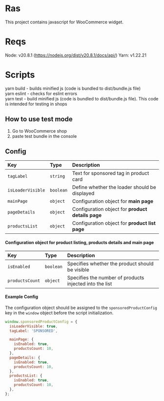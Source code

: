 # Ras

This project contains javascript for WooCommerce widget.

# Reqs

Node: v20.8.1 (https://nodejs.org/dist/v20.8.1/docs/api/)
Yarn: v1.22.21

# Scripts

yarn build - builds minified js (code is bundled to dist/bundle.js file) <br/>
yarn eslint - checks for eslint errors <br/>
yarn test - build minified js (code is bundled to dist/bundle.js file). This code is intended for testing in shops

## How to use test mode

1. Go to WooCommerce shop 
2. paste test bundle in the console

## Config

| Key | Type     | Description                |
| :-------- | :------- | :------------------------- |
| `tagLabel` | `string` | Text for sponsored tag in product card |
| `isLoaderVisible` | `boolean` | Define whether the loader should be displayed |
| `mainPage` | `object` | Configuration object for **main page** |
| `pageDetails` | `object` | Configuration object for **product details page**|
| `productsList` | `object` | Configuration object for **product list page** |

#### Configuration object for product listing, products details and main page

| Key | Type     | Description                |
| :-------- | :------- | :------------------------- |
| `isEnabled` | `boolean` | Specifies whether the product should be visible |
| `productsCount` | `object` | Specifies the number of products injected into the list |


#### Example Config

The configuration object should be assigned to the `sponsoredProductConfig` key in the `window` object before the script initialization.

```js
window.sponsoredProductConfig = {
  isLoaderVisible: true,
  tagLabel: 'SPONSORED',

  mainPage: {
    isEnabled: true,
    productsCount: 10,
  },
  pageDetails: {
    isEnabled: true,
    productsCount: 10,
  },
  productsList: {
    isEnabled: true,
    productsCount: 10,
  },
};

```
